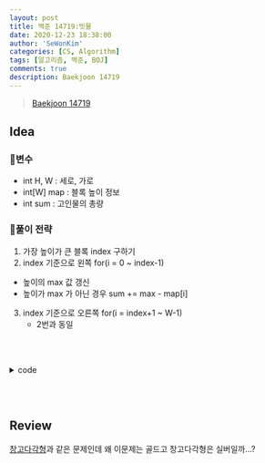 ```yaml
---
layout: post
title: 백준 14719:빗물
date: 2020-12-23 18:38:00
author: 'SeWonKim'
categories: [CS, Algorithm]
tags: [알고리즘, 백준, BOJ]
comments: true
description: Baekjoon 14719
---
```


> [Baekjoon 14719](https://www.acmicpc.net/problem/14719)

## Idea

### 🥚변수

- int H, W : 세로, 가로
- int[W] map : 블록 높이 정보
- int sum : 고인물의 총량

### 🍳풀이 전략

 1. 가장 높이가 큰 블록 index 구하기
 2. index 기준으로 왼쪽 for(i = 0 ~ index-1)
   - 높이의 max 값 갱신
   - 높이가 max 가 아닌 경우 sum += max - map[i] 
 3. index 기준으로 오른쪽 for(i = index+1 ~ W-1) 
    - 2번과 동일

&nbsp;  
&nbsp;


<details>
<summary>code</summary>
<div markdown="1">

```java
import java.io.BufferedReader;
import java.io.InputStreamReader;
import java.util.StringTokenizer;

public class Main {

	public static void main(String[] args) throws Exception {
		BufferedReader br = new BufferedReader(new InputStreamReader(System.in));
		StringTokenizer st = new StringTokenizer(br.readLine(), " ");
		int H = Integer.parseInt(st.nextToken());
		int W = Integer.parseInt(st.nextToken());
		int[] map = new int[W];
		int sum = 0;
		
		st = new StringTokenizer(br.readLine(), " ");
		int maxIndex = 0;
		int max = Integer.MIN_VALUE;
		for (int i = 0; i < W; i++) {
			map[i] = Integer.parseInt(st.nextToken());
			if(map[i] > max) {
				max = map[i];
				maxIndex = i;
			}
		}
		
		// 왼쪽
		max = Integer.MIN_VALUE;
		for (int i = 0; i < maxIndex; i++) {
			if(map[i] > max) {
				max = map[i];
			}
			else {
				sum += max - map[i];
			}
		}
		
		// 오른쪽
		max = Integer.MIN_VALUE;
		for (int i = W-1; i > maxIndex; i--) {
			if(map[i] > max) {
				max = map[i];
			}
			else {
				sum += max - map[i];
			}
		}
		
		System.out.println(sum);
	}

}
```

</div>
</details>

&nbsp;  
&nbsp;

## Review

[창고다각형](https://www.acmicpc.net/problem/2304)과 같은 문제인데 왜 이문제는 골드고 창고다각형은 실버일까...?

&nbsp;  
&nbsp;
